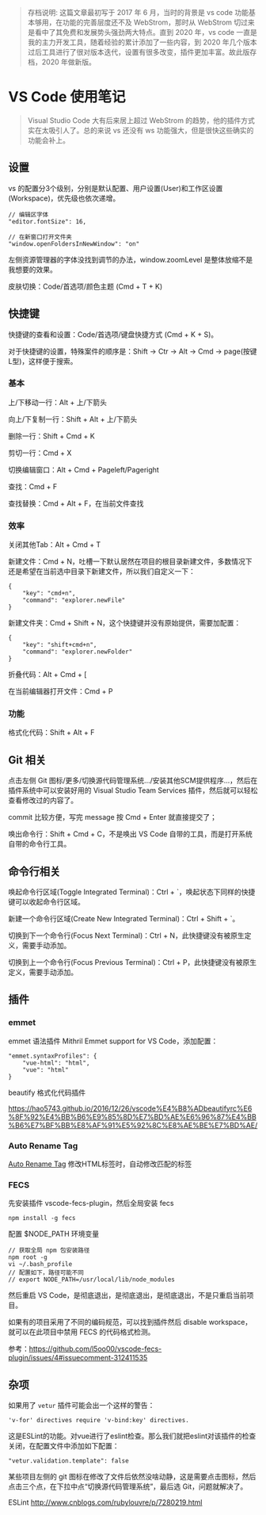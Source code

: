 > 存档说明:
> 这篇文章最初写于 2017 年 6 月，当时的背景是 vs code 功能基本够用，在功能的完善层度还不及 WebStrom，那时从 WebStrom 切过来是看中了其免费和发展势头强劲两大特点。直到 2020 年，vs code 一直是我的主力开发工具，随着经验的累计添加了一些内容，到 2020 年几个版本过后工具进行了很对版本迭代，设置有很多改变，插件更加丰富。故此版存档，2020 年做新版。

# VS Code 使用笔记

> Visual Studio Code 大有后来居上超过 WebStrom 的趋势，他的插件方式实在太吸引人了。总的来说 vs 还没有 ws 功能强大，但是很快这些确实的功能会补上。

## 设置

vs 的配置分3个级别，分别是默认配置、用户设置(User)和工作区设置(Workspace)，优先级也依次递增。

```config
// 编辑区字体
"editor.fontSize": 16,

// 在新窗口打开文件夹
"window.openFoldersInNewWindow": "on"
```

左侧资源管理器的字体没找到调节的办法，window.zoomLevel 是整体放缩不是我想要的效果。

皮肤切换：Code/首选项/颜色主题 (Cmd + T + K)

## 快捷键

快捷键的查看和设置：Code/首选项/键盘快捷方式 (Cmd + K + S)。

对于快捷键的设置，特殊案件的顺序是：Shift -> Ctr -> Alt -> Cmd -> page(按键L型)，这样便于搜索。

### 基本

上/下移动一行：Alt + 上/下箭头

向上/下复制一行：Shift + Alt + 上/下箭头

删除一行：Shift + Cmd + K

剪切一行：Cmd + X

切换编辑窗口：Alt + Cmd + Pageleft/Pageright

查找：Cmd + F

查找替换：Cmd + Alt + F，在当前文件查找

### 效率

关闭其他Tab：Alt + Cmd + T

新建文件：Cmd + N，吐槽一下默认居然在项目的根目录新建文件，多数情况下还是希望在当前选中目录下新建文件，所以我们自定义一下：

    {
        "key": "cmd+n",
        "command": "explorer.newFile"
    }

新建文件夹：Cmd + Shift + N，这个快捷键并没有原始提供，需要加配置：

    {
        "key": "shift+cmd+n",
        "command": "explorer.newFolder"
    }

折叠代码：Alt + Cmd + [

在当前编辑器打开文件：Cmd + P

### 功能

格式化代码：Shift + Alt + F

## Git 相关

点击左侧 Git 图标/更多/切换源代码管理系统.../安装其他SCM提供程序...，然后在插件系统中可以安装好用的 Visual Studio Team Services 插件，然后就可以轻松查看修改过的内容了。

commit 比较方便，写完 message 按 Cmd + Enter 就直接提交了；

唤出命令行：Shift + Cmd + C，不是唤出 VS Code 自带的工具，而是打开系统自带的命令行工具。

## 命令行相关

唤起命令行区域(Toggle Integrated Terminal)：Ctrl + `，唤起状态下同样的快捷键可以收起命令行区域。

新建一个命令行区域(Create New Integrated Terminal)：Ctrl + Shift + `。

切换到下一个命令行(Focus Next Terminal)：Ctrl + N，此快捷键没有被原生定义，需要手动添加。

切换到上一个命令行(Focus Previous Terminal)：Ctrl + P，此快捷键没有被原生定义，需要手动添加。

## 插件

### emmet

emmet 语法插件 Mithril Emmet support for VS Code，添加配置：

    "emmet.syntaxProfiles": {
        "vue-html": "html",
        "vue": "html"
    }

beautify 格式化代码插件

https://hao5743.github.io/2016/12/26/vscode%E4%B8%ADbeautifyrc%E6%8F%92%E4%BB%B6%E9%85%8D%E7%BD%AE%E6%96%87%E4%BB%B6%E7%BF%BB%E8%AF%91%E5%92%8C%E8%AE%BE%E7%BD%AE/

### Auto Rename Tag

[Auto Rename Tag](https://marketplace.visualstudio.com/items?itemName=formulahendry.auto-rename-tag) 修改HTML标签时，自动修改匹配的标签

### FECS

先安装插件 vscode-fecs-plugin，然后全局安装 fecs

    npm install -g fecs

配置 $NODE_PATH 环境变量

    // 获取全局 npm 包安装路径
    npm root -g
    vi ~/.bash_profile
    // 配置如下，路径可能不同
    // export NODE_PATH=/usr/local/lib/node_modules

然后重启 VS Code，是彻底退出，是彻底退出，是彻底退出，不是只重启当前项目。

如果有的项目采用了不同的编码规范，可以找到插件然后 disable workspace，就可以在此项目中禁用 FECS 的代码格式检测。

参考：https://github.com/l5oo00/vscode-fecs-plugin/issues/4#issuecomment-312411535

## 杂项

如果用了 `vetur` 插件可能会出一个这样的警告：

    'v-for' directives require 'v-bind:key' directives.
    
这是ESLint的功能。对vue进行了eslint检查。那么我们就把eslint对该插件的检查关闭，在配置文件中添加如下配置：

    "vetur.validation.template": false

某些项目左侧的 git 图标在修改了文件后依然没啥动静，这是需要点击图标，然后点击三个点，在下拉中点“切换源代码管理系统”，最后选 Git，问题就解决了。

ESLint
http://www.cnblogs.com/rubylouvre/p/7280219.html